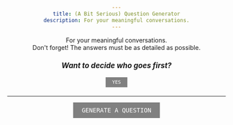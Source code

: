 ```yaml
---
title: (A Bit Serious) Question Generator
description: For your meaningful conversations.
---
```


For your meaningful conversations.  
Don't forget! The answers must be as detailed as possible.

<div class="decision-section">
    <h3><em>Want to decide who goes first?</em></h3>
    <button class="small-button" onclick="showDecision()">YES</button>
    <div id="decisionContainer" class="decision-container"></div>
</div>

---

<button onclick="showNextQuestion()">GENERATE A QUESTION</button>
<div id="questionContainer" class="question-container"></div>

<script>
    let questions = [
        "What is your favorite meal?",
        "If you received a million dollars today, what would you do with it?",
        "What is the nicest gift you have ever received?",
        "What is your happiest memory of this year?",
        "Who do you think is the nicest person in the world?",
        "When was the last time you cried?",
        "How would you spend your last day alive if you were still healthy?",
        "What is your best memory as a kid?",
        "How do you cope with sadness?",
        "What is your favorite place in your neighborhood?",
        "What makes you happy right now?",
        "What’s a hobby you’ve always wanted to pick up but never did?",
        "What’s a risk you took that you’re glad you did?",
        "If you could go back in time and change one thing, what would it be?",
        "What’s the kindest thing someone has ever done for you?",
        "What do you think is the meaning of life?"
    ];
    let decisions = [
        "The oldest goes first.",
        "The youngest goes first.",
        "The one who went to the bathroom most recently goes first.",
        "The one with the longest hair goes first.",
        "The one with the shortest hair goes first.",
        "The one with the biggest feet goes first."
    ];
    let shuffledQuestions = [];
    let currentQuestionIndex = 0;

    function shuffle(array) {
        for (let i = array.length - 1; i > 0; i--) {
            const j = Math.floor(Math.random() * (i + 1));
            [array[i], array[j]] = [array[j], array[i]];
        }
        return array;
    }

    function prepareQuestions() {
        if (shuffledQuestions.length === 0) {
            shuffledQuestions = shuffle([...questions]);
            currentQuestionIndex = 0;
        }
    }

    function showNextQuestion() {
        prepareQuestions();

        if (currentQuestionIndex < shuffledQuestions.length) {
            const questionContainer = document.getElementById("questionContainer");
            questionContainer.innerHTML = "";
            const questionElement = document.createElement("div");
            questionElement.className = "question";
            questionElement.textContent = shuffledQuestions[currentQuestionIndex];
            questionContainer.appendChild(questionElement);

            // Apply animation class
            questionElement.classList.add("animated");
            
            // Remove animation class after animation ends to allow re-triggering
            questionElement.addEventListener('animationend', () => {
                questionElement.classList.remove('animated');
            });

            currentQuestionIndex++;
        } else {
            alert("All questions have been shown. Restarting the list.");
            shuffledQuestions = shuffle([...questions]);
            currentQuestionIndex = 0;
            showNextQuestion();
        }
    }

    function showDecision() {
        const decisionContainer = document.getElementById("decisionContainer");
        const decision = decisions[Math.floor(Math.random() * decisions.length)];
        decisionContainer.textContent = decision;

        // Apply animation class
        decisionContainer.classList.add("animated");

        // Remove animation class after animation ends to allow re-triggering
        decisionContainer.addEventListener('animationend', () => {
            decisionContainer.classList.remove('animated');
        });
    }
</script>

<style>
    body {
        padding: 20px;
        text-align: center;
    }
    .decision-section {
        margin-bottom: 20px;
    }
    .decision-section h3 {
        font-size: 1.2em;
    }
    .decision-container {
        margin-top: 10px;
        font-size: 1em;
        font-weight: bold;
        opacity: 0;
        transform: scale(0.5);
        animation: genieEffect 0.5s forwards;
    }
    .question-container {
        margin-top: 20px;
    }
    .question {
        font-size: 1.5em;
        font-weight: bold;
        opacity: 0;
        transform: scale(0.5);
        animation: genieEffect 0.5s forwards;
    }
    @keyframes genieEffect {
        0% {
            opacity: 0;
            transform: scale(0.5);
        }
        100% {
            opacity: 1;
            transform: scale(1);
        }
    }
    button {
        font-family: 'CLover', monospace;
        font-size: 1em;
        padding: 10px 20px;
        cursor: pointer;
        border: none;
        background-color: gray;
        color: white;
        transition: background-color 0.3s;
    }

    .small-button {
        font-size: 0.8em;
        padding: 5px 15px;
    }

    button:hover {
        background-color: #E91E63;
    }
</style>
